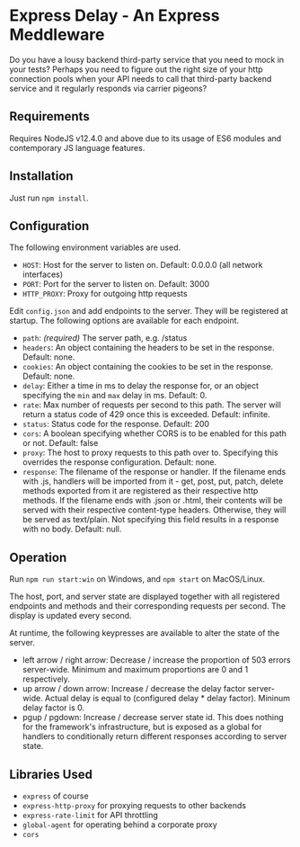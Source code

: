 # Express Delay - An Express Meddleware

Do you have a lousy backend third-party service that you need to mock in your tests? Perhaps you need to figure out the right size of your http connection pools when your API needs to call that third-party backend service and it regularly responds via carrier pigeons?

## Requirements

Requires NodeJS v12.4.0 and above due to its usage of ES6 modules and contemporary JS language features.

## Installation

Just run `npm install`. 

## Configuration

The following environment variables are used.

- `HOST`: Host for the server to listen on. Default: 0.0.0.0 (all network interfaces)
- `PORT`: Port for the server to listen on. Default: 3000
- `HTTP_PROXY`: Proxy for outgoing http requests

Edit `config.json` and add endpoints to the server. They will be registered at startup. The following options are available for each endpoint.

- `path`: *(required)* The server path, e.g. /status
- `headers`: An object containing the headers to be set in the response. Default: none.
- `cookies`: An object containing the cookies to be set in the response. Default: none.
- `delay`: Either a time in ms to delay the response for, or an object specifying the `min` and `max` delay in ms. Default: 0.
- `rate`: Max number of requests per second to this path. The server will return a status code of 429 once this is exceeded. Default: infinite.
- `status`: Status code for the response. Default: 200
- `cors`: A boolean specifying whether CORS is to be enabled for this path or not. Default: false
- `proxy`: The host to proxy requests to this path over to. Specifying this overrides the response configuration. Default: none.
- `response`: The filename of the response or handler. If the filename ends with .js, handlers will be imported from it - get, post, put, patch, delete methods exported from it are registered as their respective http methods. If the filename ends with .json or .html, their contents will be served with their respective content-type headers. Otherwise, they will be served as text/plain. Not specifying this field results in a response with no body. Default: null.

## Operation

Run `npm run start:win` on Windows, and `npm start` on MacOS/Linux.

The host, port, and server state are displayed together with all registered endpoints and methods and their corresponding requests per second. The display is updated every second.

At runtime, the following keypresses are available to alter the state of the server.

- left arrow / right arrow: Decrease / increase the proportion of 503 errors server-wide. Minimum and maximum proportions are 0 and 1 respectively.
- up arrow / down arrow: Increase / decrease the delay factor server-wide. Actual delay is equal to (configured delay * delay factor). Mininum delay factor is 0.
- pgup / pgdown: Increase / decrease server state id. This does nothing for the framework's infrastructure, but is exposed as a global for handlers to conditionally return different responses according to server state.

## Libraries Used

- `express` of course
- `express-http-proxy` for proxying requests to other backends
- `express-rate-limit` for API throttling
- `global-agent` for operating behind a corporate proxy
- `cors`